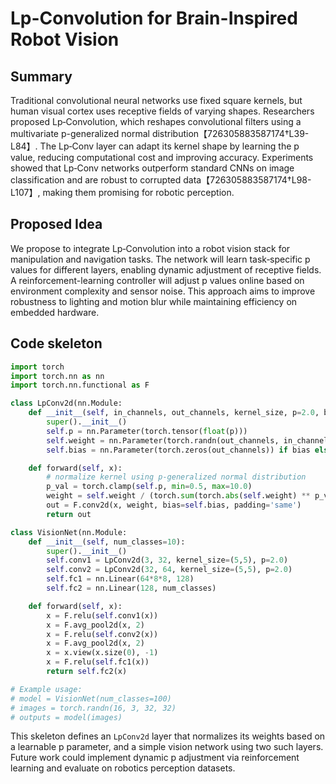 # Lp-Convolution for Brain-Inspired Robot Vision

## Summary
Traditional convolutional neural networks use fixed square kernels, but human visual cortex uses receptive fields of varying shapes. Researchers proposed Lp‑Convolution, which reshapes convolutional filters using a multivariate p-generalized normal distribution【726305883587174†L39-L84】. The Lp‑Conv layer can adapt its kernel shape by learning the p value, reducing computational cost and improving accuracy. Experiments showed that Lp‑Conv networks outperform standard CNNs on image classification and are robust to corrupted data【726305883587174†L98-L107】, making them promising for robotic perception.

## Proposed Idea
We propose to integrate Lp‑Convolution into a robot vision stack for manipulation and navigation tasks. The network will learn task‑specific p values for different layers, enabling dynamic adjustment of receptive fields. A reinforcement-learning controller will adjust p values online based on environment complexity and sensor noise. This approach aims to improve robustness to lighting and motion blur while maintaining efficiency on embedded hardware.

## Code skeleton
```python
import torch
import torch.nn as nn
import torch.nn.functional as F

class LpConv2d(nn.Module:
    def __init__(self, in_channels, out_channels, kernel_size, p=2.0, bias=True):
        super().__init__()
        self.p = nn.Parameter(torch.tensor(float(p)))
        self.weight = nn.Parameter(torch.randn(out_channels, in_channels, *kernel_size))
        self.bias = nn.Parameter(torch.zeros(out_channels)) if bias else None

    def forward(self, x):
        # normalize kernel using p-generalized normal distribution
        p_val = torch.clamp(self.p, min=0.5, max=10.0)
        weight = self.weight / (torch.sum(torch.abs(self.weight) ** p_val, dim=(2,3), keepdim=True) + 1e-6) ** (1.0 / p_val)
        out = F.conv2d(x, weight, bias=self.bias, padding='same')
        return out

class VisionNet(nn.Module:
    def __init__(self, num_classes=10):
        super().__init__()
        self.conv1 = LpConv2d(3, 32, kernel_size=(5,5), p=2.0)
        self.conv2 = LpConv2d(32, 64, kernel_size=(5,5), p=2.0)
        self.fc1 = nn.Linear(64*8*8, 128)
        self.fc2 = nn.Linear(128, num_classes)

    def forward(self, x):
        x = F.relu(self.conv1(x))
        x = F.avg_pool2d(x, 2)
        x = F.relu(self.conv2(x))
        x = F.avg_pool2d(x, 2)
        x = x.view(x.size(0), -1)
        x = F.relu(self.fc1(x))
        return self.fc2(x)

# Example usage:
# model = VisionNet(num_classes=100)
# images = torch.randn(16, 3, 32, 32)
# outputs = model(images)
```

This skeleton defines an `LpConv2d` layer that normalizes its weights based on a learnable p parameter, and a simple vision network using two such layers. Future work could implement dynamic p adjustment via reinforcement learning and evaluate on robotics perception datasets.
